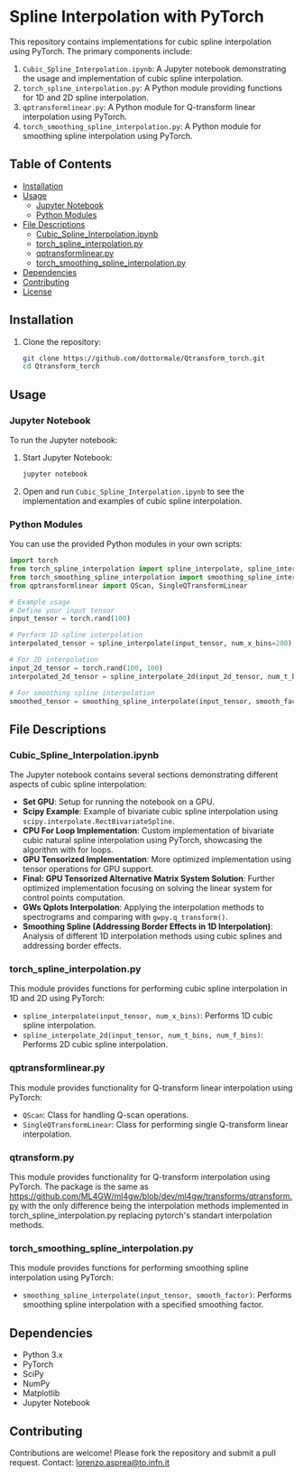 # Spline Interpolation with PyTorch

This repository contains implementations for cubic spline interpolation using PyTorch. The primary components include:

1. `Cubic_Spline_Interpolation.ipynb`: A Jupyter notebook demonstrating the usage and implementation of cubic spline interpolation.
2. `torch_spline_interpolation.py`: A Python module providing functions for 1D and 2D spline interpolation.
3. `qptransformlinear.py`: A Python module for Q-transform linear interpolation using PyTorch.
4. `torch_smoothing_spline_interpolation.py`: A Python module for smoothing spline interpolation using PyTorch.

## Table of Contents

- [Installation](#installation)
- [Usage](#usage)
  - [Jupyter Notebook](#jupyter-notebook)
  - [Python Modules](#python-modules)
- [File Descriptions](#file-descriptions)
  - [Cubic_Spline_Interpolation.ipynb](#cubic_spline_interpolationipynb)
  - [torch_spline_interpolation.py](#torch_spline_interpolationpy)
  - [qptransformlinear.py](#qptransformlinearpy)
  - [torch_smoothing_spline_interpolation.py](#torch_smoothing_spline_interpolationpy)
- [Dependencies](#dependencies)
- [Contributing](#contributing)
- [License](#license)

## Installation

1. Clone the repository:
    ```sh
    git clone https://github.com/dottormale/Qtransform_torch.git
    cd Qtransform_torch
    ```

## Usage

### Jupyter Notebook

To run the Jupyter notebook:

1. Start Jupyter Notebook:
    ```sh
    jupyter notebook
    ```

2. Open and run `Cubic_Spline_Interpolation.ipynb` to see the implementation and examples of cubic spline interpolation.

### Python Modules

You can use the provided Python modules in your own scripts:

```python
import torch
from torch_spline_interpolation import spline_interpolate, spline_interpolate_2d
from torch_smoothing_spline_interpolation import smoothing_spline_interpolate
from qptransformlinear import QScan, SingleQTransformLinear

# Example usage
# Define your input tensor
input_tensor = torch.rand(100)

# Perform 1D spline interpolation
interpolated_tensor = spline_interpolate(input_tensor, num_x_bins=200)

# For 2D interpolation
input_2d_tensor = torch.rand(100, 100)
interpolated_2d_tensor = spline_interpolate_2d(input_2d_tensor, num_t_bins=200, num_f_bins=200)

# For smoothing spline interpolation
smoothed_tensor = smoothing_spline_interpolate(input_tensor, smooth_factor=0.5)
```

## File Descriptions

### Cubic_Spline_Interpolation.ipynb

The Jupyter notebook contains several sections demonstrating different aspects of cubic spline interpolation:

- **Set GPU**: Setup for running the notebook on a GPU.
- **Scipy Example**: Example of bivariate cubic spline interpolation using `scipy.interpolate.RectBivariateSpline`.
- **CPU For Loop Implementation**: Custom implementation of bivariate cubic natural spline interpolation using PyTorch, showcasing the algorithm with for loops.
- **GPU Tensorized Implementation**: More optimized implementation using tensor operations for GPU support.
- **Final: GPU Tensorized Alternative Matrix System Solution**: Further optimized implementation focusing on solving the linear system for control points computation.
- **GWs Qplots Interpolation**: Applying the interpolation methods to spectrograms and comparing with `gwpy.q_transform()`.
- **Smoothing Spline (Addressing Border Effects in 1D Interpolation)**: Analysis of different 1D interpolation methods using cubic splines and addressing border effects.

### torch_spline_interpolation.py

This module provides functions for performing cubic spline interpolation in 1D and 2D using PyTorch:

- `spline_interpolate(input_tensor, num_x_bins)`: Performs 1D cubic spline interpolation.
- `spline_interpolate_2d(input_tensor, num_t_bins, num_f_bins)`: Performs 2D cubic spline interpolation.

### qptransformlinear.py

This module provides functionality for Q-transform linear interpolation using PyTorch:

- `QScan`: Class for handling Q-scan operations.
- `SingleQTransformLinear`: Class for performing single Q-transform linear interpolation.

### qtransform.py

This module provides functionality for Q-transform interpolation using PyTorch.
The package is the same as https://github.com/ML4GW/ml4gw/blob/dev/ml4gw/transforms/qtransform.py
with the only difference being the interpolation methods implemented in torch_spline_interpolation.py replacing pytorch's standart interpolation methods.

### torch_smoothing_spline_interpolation.py

This module provides functions for performing smoothing spline interpolation using PyTorch:

- `smoothing_spline_interpolate(input_tensor, smooth_factor)`: Performs smoothing spline interpolation with a specified smoothing factor.

## Dependencies

- Python 3.x
- PyTorch
- SciPy
- NumPy
- Matplotlib
- Jupyter Notebook

## Contributing

Contributions are welcome! Please fork the repository and submit a pull request.
Contact: lorenzo.asprea@to.infn.it
